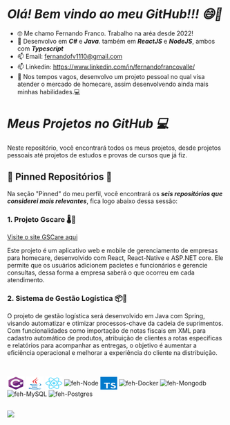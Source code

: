 # ***Olá! Bem vindo ao meu GitHub!!! 😄👋***
 <div>
 
- 🤓 Me chamo Fernando Franco. Trabalho na aréa desde 2022!
- 🌱 Desenvolvo em ***C#*** e ***Java***. também em ***ReactJS*** e ***NodeJS***, ambos com ***Typescript***
- 📫 Email: fernandofv1110@gmail.com
- 📫 Linkedin: https://www.linkedin.com/in/fernandofrancovalle/
- 🚀 Nos tempos vagos, desenvolvo um projeto pessoal no qual visa atender o mercado de homecare, assim desenvolvendo ainda mais minhas habilidades.💻
 
 ##
<!--
  <a href="https://github.com/feh-franc0">
  <img height="180em" src="https://github-readme-stats.vercel.app/api/top-langs/?username=feh-franc0&layout=compact&langs_count=7&theme=aura"/>
  <img height="180em" src="https://github-readme-stats.vercel.app/api?username=feh-franc0&show_icons=true&theme=aura&include_all_commits=true&count_private=true"/>
 ## 
-->
 
# ***Meus Projetos no GitHub 💻***

Neste repositório, você encontrará todos os meus projetos, desde projetos pessoais até projetos de estudos e provas de cursos que já fiz.

## 🌟 Pinned Repositórios 📌

Na seção "Pinned" do meu perfil, você encontrará os ***seis repositórios que considerei mais relevantes***, fica logo abaixo dessa sessão:
 
### 1. Projeto Gscare 🌡️🏥
[Visite o site GSCare aqui](https://gscare.com.br/)

Este projeto é um aplicativo web e mobile de gerenciamento de empresas para homecare, desenvolvido com React, React-Native e ASP.NET core. Ele permite que os usuários adicionem pacietes e funcionários e gerencie consultas, dessa forma a empresa saberá o que ocorreu em cada atendimento. 

### 2. Sistema de Gestão Logística 📦🚚

O projeto de gestão logística será desenvolvido em Java com Spring, visando automatizar e otimizar processos-chave da cadeia de suprimentos. Com funcionalidades como importação de notas fiscais em XML para cadastro automático de produtos, atribuição de clientes a rotas específicas e relatórios para acompanhar as entregas, o objetivo é aumentar a eficiência operacional e melhorar a experiência do cliente na distribuição.
 
 
  ##
 
   
  <div style="display: inline_block"><br>
  <img align="center" alt="feh-CSS" height="30" width="40" src="https://raw.githubusercontent.com/devicons/devicon/master/icons/csharp/csharp-original.svg">
  <img align="center" alt="feh-HTML" height="30" width="40" src="https://raw.githubusercontent.com/devicons/devicon/master/icons/java/java-original.svg">
  <img align="center" alt="feh-React" height="30" width="40" src="https://raw.githubusercontent.com/devicons/devicon/master/icons/react/react-original.svg">
  <img align="center" left="30" align="center" alt="feh-Node" height="30" width="40" src="https://cdn.jsdelivr.net/gh/devicons/devicon/icons/nodejs/nodejs-original.svg" />
  <img align="center" alt="feh-Ts" height="30" width="40" src="https://raw.githubusercontent.com/devicons/devicon/master/icons/typescript/typescript-plain.svg">
  <img align="center" left="30" alt="feh-Docker" height="30" width="40" src="https://cdn.jsdelivr.net/gh/devicons/devicon/icons/docker/docker-original.svg" />
  <img align="center" left="30" alt="feh-Mongodb" height="30" width="40" src="https://cdn.jsdelivr.net/gh/devicons/devicon/icons/mongodb/mongodb-plain-wordmark.svg" />
  <img align="center" left="30" alt="feh-MySQL" height="30" width="40" src="https://cdn.jsdelivr.net/gh/devicons/devicon/icons/mysql/mysql-original-wordmark.svg" />
  <img align="center" left="30" alt="feh-Postgres" height="30" width="40" src="https://cdn.jsdelivr.net/gh/devicons/devicon/icons/postgresql/postgresql-original-wordmark.svg" />
</div>
   
   ##
<div> 
  <a href="https://www.linkedin.com/in/fernando-franco-valle-5799b4204" target="_blank"><img src="https://img.shields.io/badge/-LinkedIn-%230077B5?style=for-the-badge&logo=linkedin&logoColor=white" target="_blank"></a> 
  
</div>
